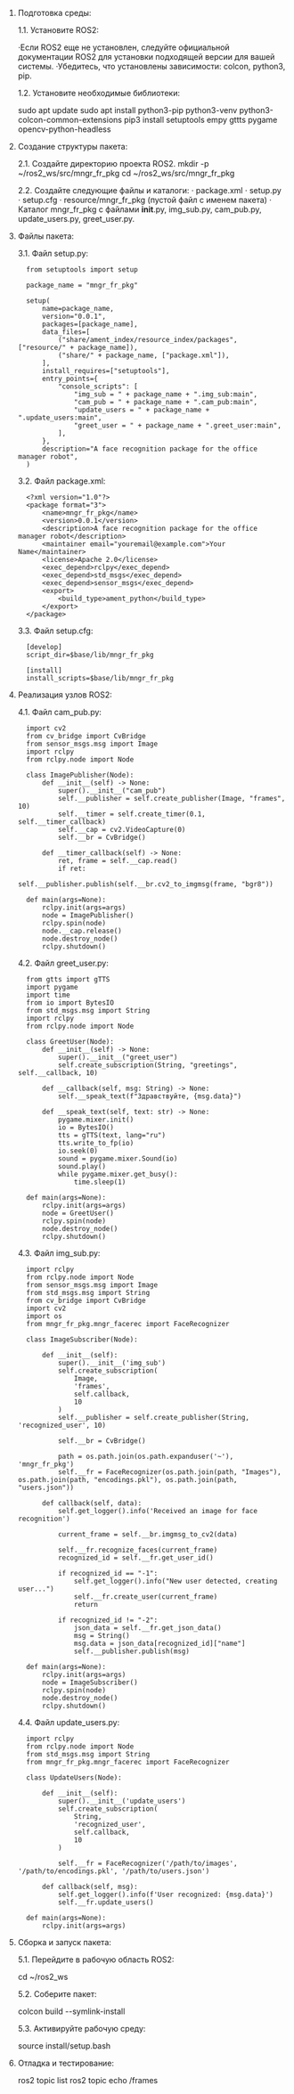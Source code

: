 1. Подготовка среды:
   
   1.1. Установите ROS2:
   
    ·Если ROS2 еще не установлен, следуйте официальной документации ROS2 для установки подходящей версии для вашей системы.
    ·Убедитесь, что установлены зависимости: colcon, python3, pip.
   
   1.2. Установите необходимые библиотеки:
   
    sudo apt update
    sudo apt install python3-pip python3-venv python3-colcon-common-extensions
    pip3 install setuptools empy gttts pygame opencv-python-headless
   
2. Создание структуры пакета:
   
   2.1. Создайте директорию проекта ROS2.
         mkdir -p ~/ros2_ws/src/mngr_fr_pkg
         cd ~/ros2_ws/src/mngr_fr_pkg
   
   2.2. Создайте следующие файлы и каталоги:
        · package.xml
        · setup.py
        · setup.cfg
        · resource/mngr_fr_pkg (пустой файл с именем пакета)
        · Каталог mngr_fr_pkg с файлами __init__.py, img_sub.py, cam_pub.py, update_users.py, greet_user.py.
   
3. Файлы пакета:
   
   3.1. Файл setup.py:

         from setuptools import setup
         
         package_name = "mngr_fr_pkg"
         
         setup(
             name=package_name,
             version="0.0.1",
             packages=[package_name],
             data_files=[
                 ("share/ament_index/resource_index/packages", ["resource/" + package_name]),
                 ("share/" + package_name, ["package.xml"]),
             ],
             install_requires=["setuptools"],
             entry_points={
                 "console_scripts": [
                     "img_sub = " + package_name + ".img_sub:main",
                     "cam_pub = " + package_name + ".cam_pub:main",
                     "update_users = " + package_name + ".update_users:main",
                     "greet_user = " + package_name + ".greet_user:main",
                 ],
             },
             description="A face recognition package for the office manager robot",
         )
   
   3.2. Файл package.xml:
         
         <?xml version="1.0"?>
         <package format="3">
             <name>mngr_fr_pkg</name>
             <version>0.0.1</version>
             <description>A face recognition package for the office manager robot</description>
             <maintainer email="youremail@example.com">Your Name</maintainer>
             <license>Apache 2.0</license>
             <exec_depend>rclpy</exec_depend>
             <exec_depend>std_msgs</exec_depend>
             <exec_depend>sensor_msgs</exec_depend>
             <export>
                 <build_type>ament_python</build_type>
             </export>
         </package>
   
   3.3. Файл setup.cfg:

         [develop]
         script_dir=$base/lib/mngr_fr_pkg
         
         [install]
         install_scripts=$base/lib/mngr_fr_pkg


4. Реализация узлов ROS2:
   
   4.1. Файл cam_pub.py:

         import cv2
         from cv_bridge import CvBridge
         from sensor_msgs.msg import Image
         import rclpy
         from rclpy.node import Node
         
         class ImagePublisher(Node):
             def __init__(self) -> None:
                 super().__init__("cam_pub")
                 self.__publisher = self.create_publisher(Image, "frames", 10)
                 self.__timer = self.create_timer(0.1, self.__timer_callback)
                 self.__cap = cv2.VideoCapture(0)
                 self.__br = CvBridge()
         
             def __timer_callback(self) -> None:
                 ret, frame = self.__cap.read()
                 if ret:
                     self.__publisher.publish(self.__br.cv2_to_imgmsg(frame, "bgr8"))
         
         def main(args=None):
             rclpy.init(args=args)
             node = ImagePublisher()
             rclpy.spin(node)
             node.__cap.release()
             node.destroy_node()
             rclpy.shutdown()

   4.2. Файл greet_user.py:

         from gtts import gTTS
         import pygame
         import time
         from io import BytesIO
         from std_msgs.msg import String
         import rclpy
         from rclpy.node import Node
         
         class GreetUser(Node):
             def __init__(self) -> None:
                 super().__init__("greet_user")
                 self.create_subscription(String, "greetings", self.__callback, 10)
         
             def __callback(self, msg: String) -> None:
                 self.__speak_text(f"Здравствуйте, {msg.data}")
         
             def __speak_text(self, text: str) -> None:
                 pygame.mixer.init()
                 io = BytesIO()
                 tts = gTTS(text, lang="ru")
                 tts.write_to_fp(io)
                 io.seek(0)
                 sound = pygame.mixer.Sound(io)
                 sound.play()
                 while pygame.mixer.get_busy():
                     time.sleep(1)
         
         def main(args=None):
             rclpy.init(args=args)
             node = GreetUser()
             rclpy.spin(node)
             node.destroy_node()
             rclpy.shutdown()

   4.3. Файл img_sub.py:

         import rclpy
         from rclpy.node import Node
         from sensor_msgs.msg import Image
         from std_msgs.msg import String
         from cv_bridge import CvBridge
         import cv2
         import os
         from mngr_fr_pkg.mngr_facerec import FaceRecognizer 
         
         class ImageSubscriber(Node):
         
             def __init__(self):
                 super().__init__('img_sub')
                 self.create_subscription(
                     Image, 
                     'frames',
                     self.callback, 
                     10
                 )
                 self.__publisher = self.create_publisher(String, 'recognized_user', 10)
                 
                 self.__br = CvBridge()
         
                 path = os.path.join(os.path.expanduser('~'), 'mngr_fr_pkg') 
                 self.__fr = FaceRecognizer(os.path.join(path, "Images"), os.path.join(path, "encodings.pkl"), os.path.join(path, "users.json"))
         
             def callback(self, data):
                 self.get_logger().info('Received an image for face recognition')
         
                 current_frame = self.__br.imgmsg_to_cv2(data)
         
                 self.__fr.recognize_faces(current_frame)
                 recognized_id = self.__fr.get_user_id()
         
                 if recognized_id == "-1":
                     self.get_logger().info("New user detected, creating user...")
                     self.__fr.create_user(current_frame)
                     return
         
                 if recognized_id != "-2":
                     json_data = self.__fr.get_json_data()
                     msg = String()
                     msg.data = json_data[recognized_id]["name"]
                     self.__publisher.publish(msg)
         
         def main(args=None):
             rclpy.init(args=args)
             node = ImageSubscriber()
             rclpy.spin(node)
             node.destroy_node()
             rclpy.shutdown()

   
   4.4. Файл update_users.py:

         import rclpy
         from rclpy.node import Node
         from std_msgs.msg import String
         from mngr_fr_pkg.mngr_facerec import FaceRecognizer  
         
         class UpdateUsers(Node):
         
             def __init__(self):
                 super().__init__('update_users')
                 self.create_subscription(
                     String,  
                     'recognized_user', 
                     self.callback,
                     10
                 )
         
                 self.__fr = FaceRecognizer('/path/to/images', '/path/to/encodings.pkl', '/path/to/users.json')
         
             def callback(self, msg):
                 self.get_logger().info(f'User recognized: {msg.data}')
                 self.__fr.update_users()
         
         def main(args=None):
             rclpy.init(args=args)

5. Сборка и запуск пакета:
   
   5.1. Перейдите в рабочую область ROS2:

      cd ~/ros2_ws

   5.2. Соберите пакет:

      colcon build --symlink-install

   5.3. Активируйте рабочую среду:

      source install/setup.bash

6. Отладка и тестирование:

   ros2 topic list
   ros2 topic echo /frames


